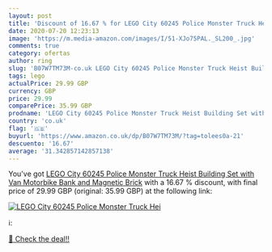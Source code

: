 ```yaml
---
layout: post
title: 'Discount of 16.67 % for LEGO City 60245 Police Monster Truck Hei'
date: 2020-07-20 12:23:13
image: 'https://m.media-amazon.com/images/I/51-XJo75PAL._SL200_.jpg'
comments: true
category: ofertas
author: ring
slug: 'B07W7TM73M-co.uk LEGO City 60245 Police Monster Truck Heist Building Set...'
tags: lego
actualPrice: 29.99 GBP
currency: GBP
price: 29.99
comparePrice: 35.99 GBP
prodname: 'LEGO City 60245 Police Monster Truck Heist Building Set with Van  Motorbike  Bank  and Magnetic Brick'
country: 'co.uk'
flag: '🇬🇧'
buyurl: 'https://www.amazon.co.uk/dp/B07W7TM73M/?tag=tolees0a-21'
descuento: '16.67'
average: '31.342857142857138'
---
```


You've got [LEGO City 60245 Police Monster Truck Heist Building Set with Van  Motorbike  Bank  and Magnetic Brick](https://www.amazon.co.uk/dp/B07W7TM73M/?tag=tolees0a-21) with a  16.67 % discount, with final price of 29.99 GBP (original: 35.99 GBP) at the following link:

[![LEGO City 60245 Police Monster Truck Hei](https://m.media-amazon.com/images/I/51-XJo75PAL._SL200_.jpg)](https://www.amazon.co.uk/dp/B07W7TM73M/?tag=tolees0a-21)

ℹ️:


[🛒 Check the deal!!](https://www.amazon.co.uk/dp/B07W7TM73M/?tag=tolees0a-21)
